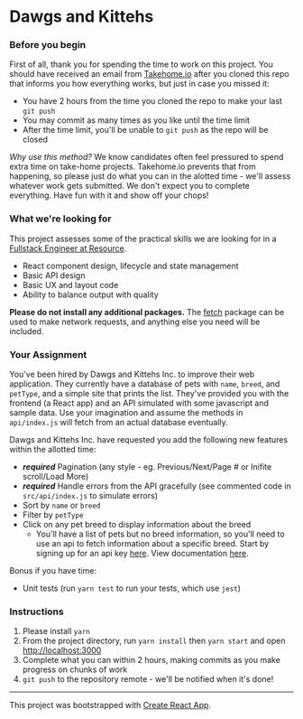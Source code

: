 # Dawgs and Kittehs

### Before you begin
First of all, thank you for spending the time to work on this project. You should have received an email from [Takehome.io](http://takehome.io) after you cloned this repo that informs you how everything works, but just in case you missed it:
 - You have 2 hours from the time you cloned the repo to make your last `git push`
 - You may commit as many times as you like until the time limit
 - After the time limit, you'll be unable to `git push` as the repo will be closed 

*Why use this method?* We know candidates often feel pressured to spend extra time on take-home projects. Takehome.io prevents that from happening, so please just do what you can in the alotted time - we'll assess whatever work gets submitted. We don't expect you to complete everything. Have fun with it and show off your chops!

### What we're looking for
This project assesses some of the practical skills we are looking for in a [Fullstack Engineer at Resource](https://angel.co/resource-io/jobs/190489-senior-fullstack-engineer). 

 - React component design, lifecycle and state management
 - Basic API design
 - Basic UX and layout code
 - Ability to balance output with quality
 
**Please do not install any additional packages.** The [fetch](https://developer.mozilla.org/en-US/docs/Web/API/Fetch_API/Using_Fetch) package can be used to make network requests, and anything else you need will be included.

### Your Assignment

You've been hired by Dawgs and Kittehs Inc. to improve their web application. They currently have a database of pets with `name`, `breed`, and `petType`, and a simple site that prints the list. They've provided you with the frontend (a React app) and an API simulated with some javascript and sample data. Use your imagination and assume the methods in `api/index.js` will fetch from an actual database eventually.

Dawgs and Kittehs Inc. have requested you add the following new features within the allotted time:

 - <strong>*required*</strong> Pagination (any style - eg. Previous/Next/Page # or Inifite scroll/Load More)
 - <strong>*required*</strong> Handle errors from the API gracefully (see commented code in `src/api/index.js` to simulate errors)
 - Sort by `name` or `breed`
 - Filter by `petType`
 - Click on any pet breed to display information about the breed
   - You'll have a list of pets but no breed information, so you'll need to use an api to fetch information about a specific breed. Start by signing up for an api key [here](https://thedogapi.com/). View documentation [here](https://documenter.getpostman.com/view/4016432/the-dog-api/RW81vZ4Z).
   
Bonus if you have time:
 - Unit tests (run `yarn test` to run your tests, which use `jest`)

### Instructions
1. Please install `yarn`
1. From the project directory, run `yarn install` then `yarn start` and open [http://localhost:3000](http://localhost:3000)
1. Complete what you can within 2 hours, making commits as you make progress on chunks of work
1. `git push` to the repository remote - we'll be notified when it's done!

----

This project was bootstrapped with [Create React App](https://github.com/facebook/create-react-app).
